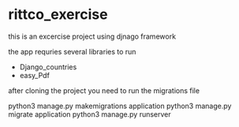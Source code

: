 # rittco_exercise
this is an excercise project using djnago framework

the app requries several libraries to run 
* Django_countries
* easy_Pdf 

after cloning the project you need to run the migrations file

python3 manage.py makemigrations application
python3 manage.py migrate application
python3 manage.py runserver

